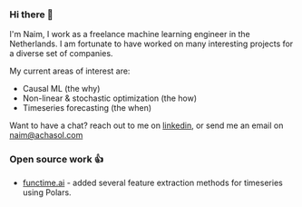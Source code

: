 ### Hi there 👋

I'm Naim, I work as a freelance machine learning engineer in the Netherlands.
I am fortunate to have worked on many interesting projects for a diverse set of companies. 


My current areas of interest are: 

- Causal ML (the why)
- Non-linear & stochastic optimization (the how) 
- Timeseries forecasting (the when) 


Want to have a chat? reach out to me on [linkedin](https://www.linkedin.com/in/na%C3%AFm-achahboun-b0b50a196),
or send me an email on [naim@achasol.com](mailto:naim@achasol.com)

### Open source work 👍
- [functime.ai](https://functime.ai/) - added several feature extraction methods for timeseries using Polars.
  




